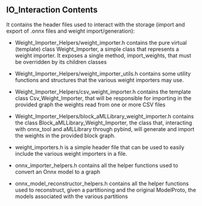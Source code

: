 ## IO_Interaction Contents
It contains the header files used to interact with the storage (import and export of .onnx files and weight 
import/generation):
- Weight_Importer_Helpers/weight_importer.h contains the pure virtual (template) class Weight_Importer, a simple class 
  that represents a weight importer. It exposes a single method, import_weights, that must be overridden by its children classes
- Weight_Importer_Helpers/weight_importer_utils.h contains some utility functions and structures that the various
  weight importers may use.
- Weight_Importer_Helpers/csv_weight_importer.h contains the template class Csv_Weight_Importer, that will be responsible
  for importing in the provided graph the weights read from one or more CSV files
- Weight_Importer_Helpers/block_aMLLibrary_weight_importer.h contains the class Block_aMLLibrary_Weight_Importer, the
  class that, interacting with onnx_tool and aMLLibrary through pybind, will generate and import the weights in the 
  provided block graph.
- weight_importers.h is a simple header file that can be used to easily include the various weight importers in a file.


- onnx_importer_helpers.h contains all the helper functions used to convert an Onnx model to a graph
- onnx_model_reconstructor_helpers.h contains all the helper functions used to reconstruct, given a partitioning and
  the original ModelProto, the models associated with the various partitions